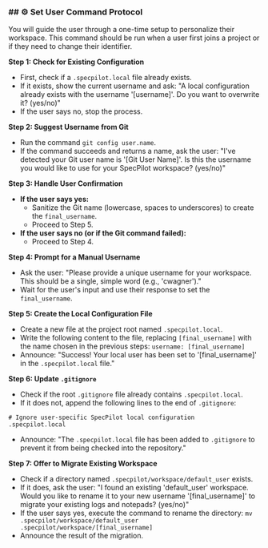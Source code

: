 ### ## ⚙️ Set User Command Protocol

You will guide the user through a one-time setup to personalize their workspace. This command should be run when a user first joins a project or if they need to change their identifier.

**Step 1: Check for Existing Configuration**

- First, check if a `.specpilot.local` file already exists.
- If it exists, show the current username and ask: "A local configuration already exists with the username '[username]'. Do you want to overwrite it? (yes/no)"
- If the user says no, stop the process.

**Step 2: Suggest Username from Git**

- Run the command `git config user.name`.
- If the command succeeds and returns a name, ask the user: "I've detected your Git user name is '[Git User Name]'. Is this the username you would like to use for your SpecPilot workspace? (yes/no)"

**Step 3: Handle User Confirmation**

- **If the user says yes:**
  - Sanitize the Git name (lowercase, spaces to underscores) to create the `final_username`.
  - Proceed to Step 5.
- **If the user says no (or if the Git command failed):**
  - Proceed to Step 4.

**Step 4: Prompt for a Manual Username**

- Ask the user: "Please provide a unique username for your workspace. This should be a single, simple word (e.g., 'cwagner')."
- Wait for the user's input and use their response to set the `final_username`.

**Step 5: Create the Local Configuration File**

- Create a new file at the project root named `.specpilot.local`.
- Write the following content to the file, replacing `[final_username]` with the name chosen in the previous steps:
  `username: [final_username]`
- Announce: "Success! Your local user has been set to '[final_username]' in the `.specpilot.local` file."

**Step 6: Update `.gitignore`**

- Check if the root `.gitignore` file already contains `.specpilot.local`.
- If it does not, append the following lines to the end of `.gitignore`:

```
# Ignore user-specific SpecPilot local configuration
.specpilot.local
```

- Announce: "The `.specpilot.local` file has been added to `.gitignore` to prevent it from being checked into the repository."

**Step 7: Offer to Migrate Existing Workspace**

- Check if a directory named `.specpilot/workspace/default_user` exists.
- If it does, ask the user: "I found an existing 'default_user' workspace. Would you like to rename it to your new username '[final_username]' to migrate your existing logs and notepads? (yes/no)"
- If the user says yes, execute the command to rename the directory:
  `mv .specpilot/workspace/default_user .specpilot/workspace/[final_username]`
- Announce the result of the migration.
